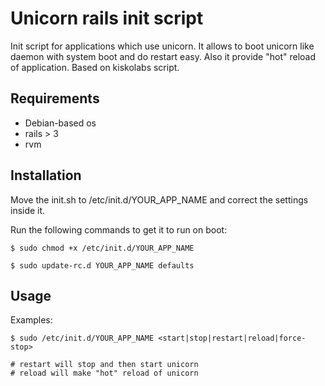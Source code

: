 # Unicorn rails init script

Init script for applications which use unicorn.
It allows to boot unicorn like daemon with system boot and do restart easy.
Also it provide "hot" reload of application.
Based on kiskolabs script.

## Requirements

* Debian-based os
* rails > 3
* rvm

## Installation

Move the init.sh to /etc/init.d/YOUR_APP_NAME and correct the settings inside it.

Run the following commands to get it to run on boot:

    $ sudo chmod +x /etc/init.d/YOUR_APP_NAME

    $ sudo update-rc.d YOUR_APP_NAME defaults


## Usage

Examples:

    $ sudo /etc/init.d/YOUR_APP_NAME <start|stop|restart|reload|force-stop>

    # restart will stop and then start unicorn
    # reload will make "hot" reload of unicorn
